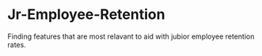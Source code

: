 # Jr-Employee-Retention
Finding features that are most relavant to aid with jubior employee retention rates.
